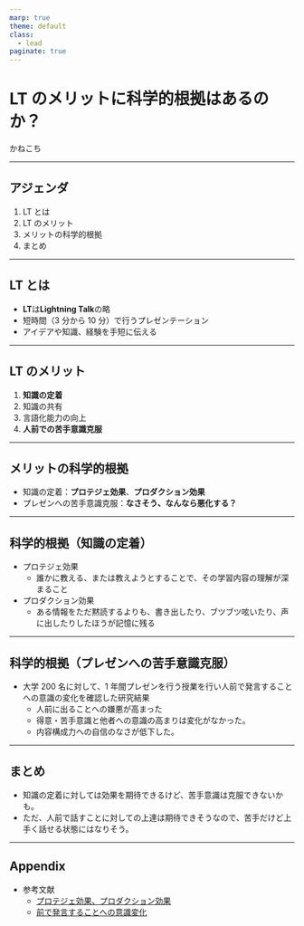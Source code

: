```yaml
---
marp: true
theme: default
class:
  - lead
paginate: true
---
```


# LT のメリットに科学的根拠はあるのか？

かねこち

---

## アジェンダ

1. LT とは
2. LT のメリット
3. メリットの科学的根拠
4. まとめ

---

## LT とは

- **LT**は**Lightning Talk**の略
- 短時間（3 分から 10 分）で行うプレゼンテーション
- アイデアや知識、経験を手短に伝える

---

## LT のメリット

1. **知識の定着**
2. 知識の共有
3. 言語化能力の向上
4. **人前での苦手意識克服**

---

## メリットの科学的根拠

- 知識の定着：**プロテジェ効果**、**プロダクション効果**
- プレゼンへの苦手意識克服：**なさそう、なんなら悪化する？**

---

## 科学的根拠（知識の定着）

- プロテジェ効果
  - 誰かに教える、または教えようとすることで、その学習内容の理解が深まること
- プロダクション効果
  - ある情報をただ黙読するよりも、書き出したり、ブツブツ呟いたり、声に出したりしたほうが記憶に残る

---

## 科学的根拠（プレゼンへの苦手意識克服）

- 大学 200 名に対して、1 年間プレゼンを行う授業を行い人前で発言することへの意識の変化を確認した研究結果
  - 人前に出ることへの嫌悪が高まった
  - 得意・苦手意識と他者への意識の高まりは変化がなかった。
  - 内容構成力への自信のなさが低下した。

---

## まとめ

- 知識の定着に対しては効果を期待できるけど、苦手意識は克服できないかも。
- ただ、人前で話すことに対しての上達は期待できそうなので、苦手だけど上手く話せる状態にはなりそう。

---

## Appendix

- 参考文献
  - [プロテジェ効果、プロダクション効果](https://www.google.com/url?sa=t&rct=j&q=&esrc=s&source=web&cd=&cad=rja&uact=8&ved=2ahUKEwiEub-yu7KGAxWaZ_UHHYTON8wQFnoECA8QAw&url=https%3A%2F%2Fpresident.jp%2Farticles%2F-%2F80048%3Fpage%3D4%23%3A~%3Atext%3D%25E8%25AA%25B0%25E3%2581%258B%25E3%2581%25AB%25E6%2595%2599%25E3%2581%2588%25E3%2582%258B%25E3%2580%2581%25E3%2581%25BE%25E3%2581%259F%25E3%2581%25AF%25E6%2595%2599%25E3%2581%2588%2C%25E3%2581%25A8%25E3%2581%2584%25E3%2581%2586%25E7%25A0%2594%25E7%25A9%25B6%25E5%25A0%25B1%25E5%2591%258A%25E3%2581%258C%25E3%2581%2582%25E3%2582%258A%25E3%2581%25BE%25E3%2581%2599%25E3%2580%2582&usg=AOvVaw2ccRFV34u0LFvFbf3CEhZR&opi=89978449)
  - [前で発言することへの意識変化](https://ipu.repo.nii.ac.jp/record/604/files/IPU_13_12.pdf)
